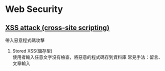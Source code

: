 # Web Security
## [XSS attack (cross-site scripting)](https://forum.gamer.com.tw/Co.php?bsn=60292&sn=11267)
帶入惡意程式碼攻擊
1. Stored XSS(儲存型)  
  使用者輸入任意文字沒有檢查，將惡意的程式碼存到資料庫
  常見手法：留言、文章輸入<script>
2. Reflected XSS(反射型) 
  後端直接回傳使用者在前端的輸入，沒有檢查
  常見手法：以get方式傳到後端，後端沒有檢查就將惡意程式嵌入前端，導向釣魚網站
3. Dom-Based XSS  
  直接用script產生DOM，沒有做檢查就插入DOM
  常見手法：element.innerHTML ＝ （惡意代碼）
  
> React 可以避免某些injection attack，但有些攻擊還是需要注意，[example](https://stackoverflow.com/a/51852579)
  
  
## Query parameter 在 https 傳輸安全嗎？
SSL/TLS 是加密在 **Transport Layer** under **Application Layer**，所以 query parameter also encrpto with SSL  
但是web server會以明文儲存reqeust log (whole url)，所以重要資訊還是避免加在 query parameter  
📌 Reference:   
https://stackoverflow.com/a/2629241/13797221  
https://blog.httpwatch.com/2009/02/20/how-secure-are-query-strings-over-https/  
  
## CSP Content Security Policy
- 用來處理 XSS attack
- 只允許載入白名單的來源
- 加在cloudfront
- html, css, script, font, media...
- ```
  Content-Security-Policy: 
  // fallback
  default-src 'self';
  
  // 可以打哪些request, api, micro service, 
  connect-src www.google-analytics.com ... ;

  // 允許哪些iframe嵌入 like YouTube, ig , map, article youtube
  frame-src www.youtube.com ... ;

  // 允許哪些網頁把我嵌入，避免clickjacking
  frame-ancestors

  // 嵌入flash, pdf 這些比較少用了
  object-src 'none';

  // google , adobe
  font-src 'self' fonts.gstatic.com;

  // image, article image 可能包含別的網站的
  img-src 'self' www.google-analytics.com i.imgur.com data: ;

  // 會擋掉 inline ，請參考下面sha256
  script-src 'self' www.google.com apis.google.com;

  // 不能用inline
  style-src 'self' 'unsafe-inline' fonts.googleapis.com;

  // 自動將http upgrade https，沒有參數
  upgrade-insecure-requests;

  // 可填入 report servie 用來 log violations
  report-uri https://savjee.report-uri.com/r/d/csp/enforce;


  
  // Inline style or script 需要用 base64 encoded SHA256 hash，記得單引號
  script-src: 'sha256-TBqllJlBMexSGRieFFU5KWd8G9KEcSOtCu0N0HD2OLQ=' ... ;
  style-src: 'sha256-TBqllJlBMexSGRieFFU5KWd8G9KEcSOtCu0N0HD2OLQ=' ... ;
  ```
- 📌 Reference: https://simplyexplained.com/blog/Content-security-policy-and-aws-s3-cloudfront/
- 可在 CloudFront 增加或是在包一層 Lambda@Edge修改header

## X-Frame-Options
- 自己的網頁被嵌入惡意網頁，會有clickjacking的風險
- 避免方式有兩種：（1）js 判斷window location是否一致，(2) response header x-frame-options (3) CSP frame-ancestors
- 新的瀏覽器不支援 x-frame-options ALLOW-FROM，CSP level2 以上的瀏覽器才支援 CSP frame-ancestors，所以建議 (2)(3) 一起使用
- 📌 Reference: https://blog.huli.tw/2021/09/26/what-is-clickjacking/#x-frame-options
- ```
  // 不允許
  Content-Security-Policy: frame-ancestors ‘none’
  X-Frame-Options: DENY
  
  // 只能自己
  Content-Security-Policy: frame-ancestors ‘self’
  X-Frame-Options: SAMEORIGIN
  
  // 特定url
  Content-Security-Policy: frame-ancestors https://a.example.com https://b.example.com
  X-Frame-Options: ALLOW-FROM https://example.com/  <- 這個支援度不佳且只能一個
  ```
  
## X-Content-Type-Options
- 當 resource 回傳不正確的 MIME type時，瀏覽器需要猜測(sniff) 哪種 MIME type，才能執行，當猜測的過程中，就有可能有漏洞
- ```
  X-Content-Type-Options: nosniff
  ```

## Strict-Transport-Security
- 限制只能用https access
- ```
  Strict-Transport-Security: max-age=31536000; preload
  ```

## X-XSS-Protection
- Cross-site scripting attacks (XSS) 是injects script code攻擊，CSP inline scripts & unsafe resources 就可以防止，但舊的瀏覽器不支援就需要這個
- 也可以增加report url
- 檢查 dangerouslySetInnerHTML 是否會被擋掉
- ```
  X-XSS-Protection: 1; mode=block; report=https://savjee.report-uri.com/r/d/xss/enforce
  ```

## Referrer policy
- 當我的網站點擊外部連結，瀏覽器會send a `referrer`，從哪來的意思，若參數包含使用者資訊就會洩漏，所以增加這個
- ```
  Referrer-Policy: strict-origin-when-cross-origin
  ```
  
